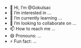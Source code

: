 - 👋 Hi, I’m @Gokulsac
- 👀 I’m interested in ...
- 🌱 I’m currently learning ...
- 💞️ I’m looking to collaborate on ...
- 📫 How to reach me ...
- 😄 Pronouns: ...
- ⚡ Fun fact: ...

<!---
Gokulsac/Gokulsac is a ✨ special ✨ repository because its `README.md` (this file) appears on your GitHub profile.
You can click the Preview link to take a look at your changes.
--->
